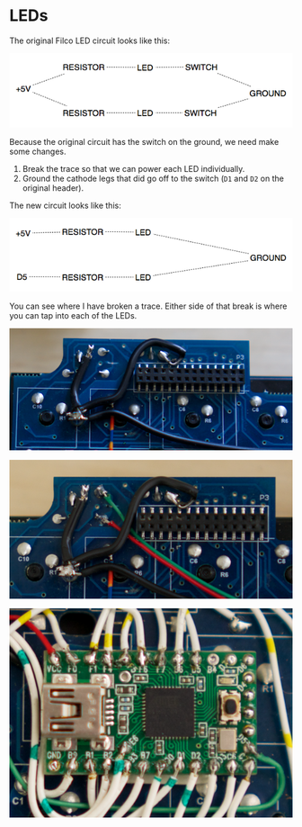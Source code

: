 # LEDs

The original Filco LED circuit looks like this:

![Filco Led Circuit](../images/filco_led_circuit.png)

Because the original circuit has the switch on the ground, we need make some changes. 

1. Break the trace so that we can power each LED individually.
2. Ground the cathode legs that did go off to the switch (`D1` and `D2` on the original header).

The new circuit looks like this:

![Modified Led Circuit](../images/modified_led_circuit.png)

You can see where I have broken a trace. Either side of that break is where you can tap into each of the LEDs.

![Breaking Trace](../images/break_trace.png)

![LED Circuit](../images/led_circuit.png)

![LED On Teensy](../images/led_teensy.png)

